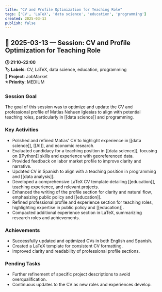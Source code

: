 ```yaml
---
title: "CV and Profile Optimization for Teaching Role"
tags: ['CV', 'LaTeX', 'data science', 'education', 'programming']
created: 2025-03-13
publish: false
---
```


## 📅 2025-03-13 — Session: CV and Profile Optimization for Teaching Role

**🕒 21:10–22:00**  
**🏷️ Labels**: CV, LaTeX, data science, education, programming  
**📂 Project**: JobMarket  
**⭐ Priority**: MEDIUM  


### Session Goal
The goal of this session was to optimize and update the CV and professional profile of Matías Nehuen Iglesias to align with potential teaching roles, particularly in [[data science]] and programming.

### Key Activities
- Polished and refined Matías' CV to highlight experience in [[data science]], [[AI]], and economic research.
- Evaluated candidacy for a teaching position in [[data science]], focusing on [[Python]] skills and experience with georeferenced data.
- Provided feedback on labor market profile to improve clarity and narrative.
- Updated CV in Spanish to align with a teaching position in programming and [[data analysis]].
- Developed a comprehensive LaTeX CV template detailing [[education]], teaching experience, and relevant projects.
- Enhanced the writing of the profile section for clarity and natural flow, emphasizing public policy and [[education]].
- Refined professional profile and experience section for teaching roles, highlighting expertise in public policy and [[education]].
- Compacted additional experience section in LaTeX, summarizing research roles and achievements.

### Achievements
- Successfully updated and optimized CVs in both English and Spanish.
- Created a LaTeX template for consistent CV formatting.
- Improved clarity and readability of professional profile sections.

### Pending Tasks
- Further refinement of specific project descriptions to avoid overqualification.
- Continuous updates to the CV as new roles and experiences develop.
